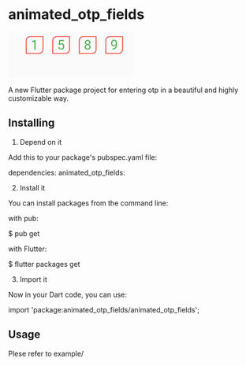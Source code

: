 # animated_otp_fields

![](images/First.png)

A new Flutter package project for entering otp in a beautiful and highly customizable way.

## Installing

1. Depend on it

Add this to your package's pubspec.yaml file:

dependencies:
  animated_otp_fields: <version>

2. Install it

You can install packages from the command line:

with pub:

$ pub get

with Flutter:

$ flutter packages get

3. Import it

Now in your Dart code, you can use:

import 'package:animated_otp_fields/animated_otp_fields';

## Usage

Plese refer to example/

